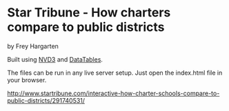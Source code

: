 Star Tribune - How charters compare to public districts
================

by Frey Hargarten

Built using [NVD3](http://nvd3.org/) and [DataTables](https://www.datatables.net/).

The files can be run in any live server setup. Just open the index.html file in your browser.

http://www.startribune.com/interactive-how-charter-schools-compare-to-public-districts/291740531/
